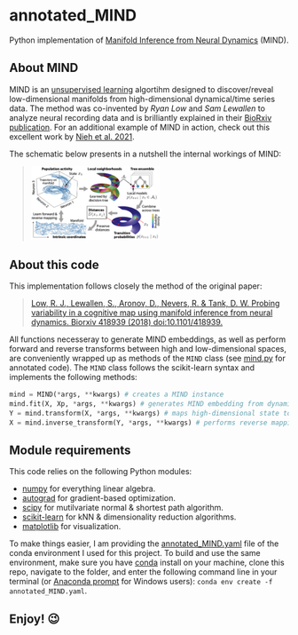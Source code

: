 # annotated_MIND
Python implementation of [Manifold Inference from Neural Dynamics](https://www.biorxiv.org/content/10.1101/418939v2) (MIND).

## About MIND

MIND is an [unsupervised learning](https://en.wikipedia.org/wiki/Unsupervised_learning) algortihm designed to discover/reveal low-dimensional manifolds from high-dimensional dynamical/time series data. The method was co-invented by *Ryan Low* and *Sam Lewallen* to analyze neural recording data and is brilliantly explained in their [BioRxiv publication](https://www.biorxiv.org/content/10.1101/418939v2). For an additional example of MIND in action, check out this excellent work by [Nieh et al. 2021](https://www.nature.com/articles/s41586-021-03652-7).  

The schematic below presents in a nutshell the internal workings of MIND:
><img src="https://github.com/qferryAI/annotated_MIND/blob/main/pics/mind_schematic.png" style='width: 50%'>

## About this code

This implementation follows closely the method of the original paper:
> [Low, R. J., Lewallen, S., Aronov, D., Nevers, R. & Tank, D. W. 
Probing variability in a cognitive map using manifold inference from neural dynamics. 
Biorxiv 418939 (2018) doi:10.1101/418939.](https://www.biorxiv.org/content/10.1101/418939v2)

All functions necesseray to generate MIND embeddings, as well as perform forward and reverse transforms between high and low-dimensional spaces, are conveniently wrapped up as methods of the `MIND` class (see [mind.py](https://github.com/qferryAI/annotated_MIND/blob/main/mind.py) for annotated code). The `MIND` class follows the scikit-learn syntax and implements the following methods:
```python
mind = MIND(*args, **kwargs) # creates a MIND instance
mind.fit(X, Xp, *args, **kwargs) # generates MIND embedding from dynamical data
Y = mind.transform(X, *args, **kwargs) # maps high-dimensional state to low-dimensional embedding
X = mind.inverse_transform(Y, *args, **kwargs) # performs reverse mapping
```

## Module requirements

This code relies on the following Python modules:
- [numpy](https://numpy.org/doc/#) for everything linear algebra.
- [autograd](https://github.com/HIPS/autograd) for gradient-based optimization.
- [scipy](https://scipy.org/) for mutilvariate normal & shortest path algorithm.
- [scikit-learn](https://scikit-learn.org/stable/) for kNN & dimensionality reduction algorithms.
- [matplotlib](https://matplotlib.org/) for visualization.

To make things easier, I am providing the [annotated_MIND.yaml](https://github.com/qferryAI/annotated_MIND/blob/main/annotated_MIND.yaml) file of the conda environment I used for this project. To build and use the same environment, make sure you have [conda](https://docs.conda.io/en/latest/) install on your machine, clone this repo, navigate to the folder, and enter the following command line in your terminal (or [Anaconda prompt](https://docs.conda.io/projects/conda/en/latest/user-guide/getting-started.html) for Windows users):
`conda env create -f annotated_MIND.yaml`.

## Enjoy! :wink:



